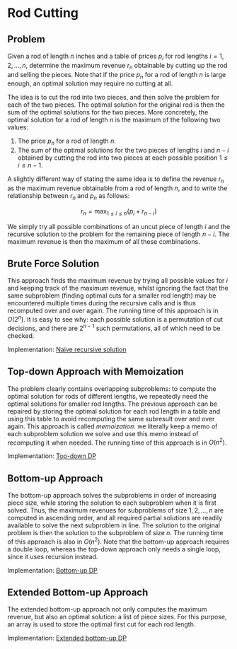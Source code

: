 # Rod Cutting

## Problem

Given a rod of length $n$ inches and a table of prices $p_i$ for rod lengths $i = 1, 2, ..., n$, determine the maximum revenue $r_n$ obtainable by cutting up the rod and selling the pieces. Note that if the price $p_n$ for a rod of length $n$ is large enough, an optimal solution may require no cutting at all.

The idea is to cut the rod into two pieces, and then solve the problem for each of the two pieces. The optimal solution for the original rod is then the sum of the optimal solutions for the two pieces.
More concretely, the optimal solution for a rod of length $n$ is the maximum of the following two values:

1. The price $p_n$ for a rod of length $n$.  
2. The sum of the optimal solutions for the two pieces of lengths $i$ and $n - i$ obtained by cutting the rod into two pieces at each possible position $1 \leq i \leq n-1$.  

A slightly different way of stating the same idea is to define the revenue $r_n$ as the maximum revenue obtainable from a rod of length $n$, and to write the relationship between $r_n$ and $p_n$ as follows:

$$
r_n = \max_{1 \leq i \leq n} \lbrace p_i + r_{n-i} \rbrace
$$

We simply try all possible combinations of an uncut piece of length $i$ and the recursive solution to the problem for the remaining piece of length $n-i$. The maximum revenue is then the maximum of all these combinations.

## Brute Force Solution

This approach finds the maximum revenue by trying all possible values for $i$ and keeping track of the maximum revenue, whilst ignoring the fact that the same subproblem (finding optimal cuts for a smaller rod length) may be encountered multiple times during the recursive calls and is thus recomputed over and over again. The running time of this approach is in $O(2^n)$. It is easy to see why: each possible solution is a permutation of cut decisions, and there are $2^{n-1}$ such permutations, all of which need to be checked.

Implementation: [Naive recursive solution](https://github.com/pl3onasm/Algorithms/tree/main/algorithms/dynamic-programming/rod-cutting/cut-rod1.c)

## Top-down Approach with Memoization

The problem clearly contains overlapping subproblems: to compute the optimal solution for rods of different lengths, we repeatedly need the optimal solutions for smaller rod lengths. The previous approach can be repaired by storing the optimal solution for each rod length in a table and using this table to avoid recomputing the same subresult over and over again. This approach is called *memoization*: we literally keep a memo of each subproblem solution we solve and use this memo instead of recomputing it when needed. The running time of this approach is in $O(n^2)$.

Implementation: [Top-down DP](https://github.com/pl3onasm/Algorithms/tree/main/algorithms/dynamic-programming/rod-cutting/cut-rod2.c)

## Bottom-up Approach

The bottom-up approach solves the subproblems in order of increasing piece size, while storing the solution to each subproblem when it is first solved. Thus, the maximum revenues for subproblems of size $1, 2, ..., n$ are computed in ascending order, and all required partial solutions are readily available to solve the next subproblem in line. The solution to the original problem is then the solution to the subproblem of size $n$. The running time of this approach is also in $O(n^2)$. Note that the bottom-up approach requires a double loop, whereas the top-down approach only needs a single loop, since it uses recursion instead.

Implementation: [Bottom-up DP](https://github.com/pl3onasm/Algorithms/tree/main/algorithms/dynamic-programming/rod-cutting/cut-rod3.c)

## Extended Bottom-up Approach

The extended bottom-up approach not only computes the maximum revenue, but also an optimal solution: a list of piece sizes. For this purpose, an array is used to store the optimal first cut for each rod length.

Implementation: [Extended bottom-up DP](https://github.com/pl3onasm/Algorithms/tree/main/algorithms/dynamic-programming/rod-cutting/cut-rod4.c)

